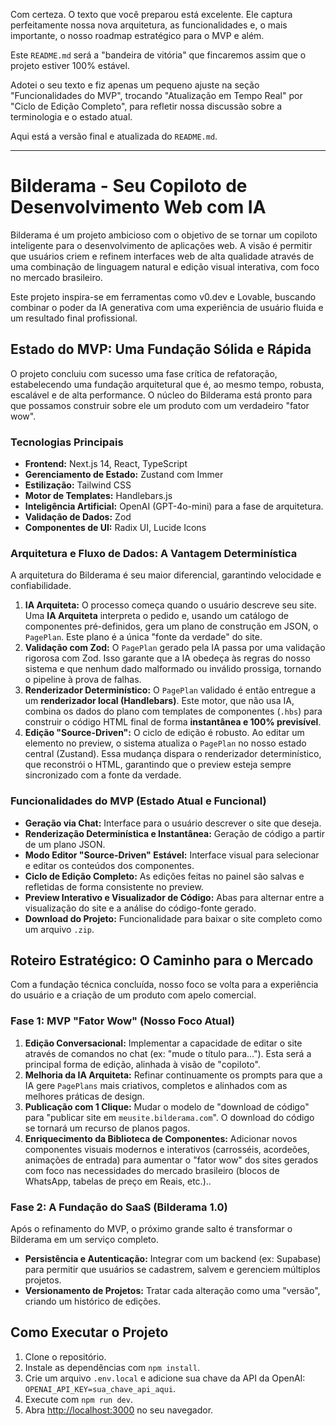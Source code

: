 Com certeza. O texto que você preparou está excelente. Ele captura perfeitamente nossa nova arquitetura, as funcionalidades e, o mais importante, o nosso roadmap estratégico para o MVP e além.

Este `README.md` será a "bandeira de vitória" que fincaremos assim que o projeto estiver 100% estável.

Adotei o seu texto e fiz apenas um pequeno ajuste na seção "Funcionalidades do MVP", trocando "Atualização em Tempo Real" por "Ciclo de Edição Completo", para refletir nossa discussão sobre a terminologia e o estado atual.

Aqui está a versão final e atualizada do `README.md`.

-----

# Bilderama - Seu Copiloto de Desenvolvimento Web com IA

Bilderama é um projeto ambicioso com o objetivo de se tornar um copiloto inteligente para o desenvolvimento de aplicações web. A visão é permitir que usuários criem e refinem interfaces web de alta qualidade através de uma combinação de linguagem natural e edição visual interativa, com foco no mercado brasileiro.

Este projeto inspira-se em ferramentas como v0.dev e Lovable, buscando combinar o poder da IA generativa com uma experiência de usuário fluida e um resultado final profissional.

## Estado do MVP: Uma Fundação Sólida e Rápida

O projeto concluiu com sucesso uma fase crítica de refatoração, estabelecendo uma fundação arquitetural que é, ao mesmo tempo, robusta, escalável e de alta performance. O núcleo do Bilderama está pronto para que possamos construir sobre ele um produto com um verdadeiro "fator wow".

### Tecnologias Principais

  * **Frontend:** Next.js 14, React, TypeScript
  * **Gerenciamento de Estado:** Zustand com Immer
  * **Estilização:** Tailwind CSS
  * **Motor de Templates:** Handlebars.js
  * **Inteligência Artificial:** OpenAI (GPT-4o-mini) para a fase de arquitetura.
  * **Validação de Dados:** Zod
  * **Componentes de UI:** Radix UI, Lucide Icons

### Arquitetura e Fluxo de Dados: A Vantagem Determinística

A arquitetura do Bilderama é seu maior diferencial, garantindo velocidade e confiabilidade.

1.  **IA Arquiteta:** O processo começa quando o usuário descreve seu site. Uma **IA Arquiteta** interpreta o pedido e, usando um catálogo de componentes pré-definidos, gera um plano de construção em JSON, o `PagePlan`. Este plano é a única "fonte da verdade" do site.
2.  **Validação com Zod:** O `PagePlan` gerado pela IA passa por uma validação rigorosa com Zod. Isso garante que a IA obedeça às regras do nosso sistema e que nenhum dado malformado ou inválido prossiga, tornando o pipeline à prova de falhas.
3.  **Renderizador Determinístico:** O `PagePlan` validado é então entregue a um **renderizador local (Handlebars)**. Este motor, que não usa IA, combina os dados do plano com templates de componentes (`.hbs`) para construir o código HTML final de forma **instantânea e 100% previsível**.
4.  **Edição "Source-Driven":** O ciclo de edição é robusto. Ao editar um elemento no preview, o sistema atualiza o `PagePlan` no nosso estado central (Zustand). Essa mudança dispara o renderizador determinístico, que reconstrói o HTML, garantindo que o preview esteja sempre sincronizado com a fonte da verdade.

### Funcionalidades do MVP (Estado Atual e Funcional)

  * **Geração via Chat:** Interface para o usuário descrever o site que deseja.
  * **Renderização Determinística e Instantânea:** Geração de código a partir de um plano JSON.
  * **Modo Editor "Source-Driven" Estável:** Interface visual para selecionar e editar os conteúdos dos componentes.
  * **Ciclo de Edição Completo:** As edições feitas no painel são salvas e refletidas de forma consistente no preview.
  * **Preview Interativo e Visualizador de Código:** Abas para alternar entre a visualização do site e a análise do código-fonte gerado.
  * **Download do Projeto:** Funcionalidade para baixar o site completo como um arquivo `.zip`.

## Roteiro Estratégico: O Caminho para o Mercado

Com a fundação técnica concluída, nosso foco se volta para a experiência do usuário e a criação de um produto com apelo comercial.

### Fase 1: MVP "Fator Wow" (Nosso Foco Atual)

1.  **Edição Conversacional:** Implementar a capacidade de editar o site através de comandos no chat (ex: "mude o título para..."). Esta será a principal forma de edição, alinhada à visão de "copiloto".
2.  **Melhoria da IA Arquiteta:** Refinar continuamente os prompts para que a IA gere `PagePlans` mais criativos, completos e alinhados com as melhores práticas de design.
2.  **Publicação com 1 Clique:** Mudar o modelo de "download de código" para "publicar site em `meusite.bilderama.com`". O download do código se tornará um recurso de planos pagos.
3.  **Enriquecimento da Biblioteca de Componentes:** Adicionar novos componentes visuais modernos e interativos (carrosséis, acordeões, animações de entrada) para aumentar o "fator wow" dos sites gerados com foco nas necessidades do mercado brasileiro (blocos de WhatsApp, tabelas de preço em Reais, etc.)..

### Fase 2: A Fundação do SaaS (Bilderama 1.0)

Após o refinamento do MVP, o próximo grande salto é transformar o Bilderama em um serviço completo.

  * **Persistência e Autenticação:** Integrar com um backend (ex: Supabase) para permitir que usuários se cadastrem, salvem e gerenciem múltiplos projetos.
  * **Versionamento de Projetos:** Tratar cada alteração como uma "versão", criando um histórico de edições.

## Como Executar o Projeto

1.  Clone o repositório.
2.  Instale as dependências com `npm install`.
3.  Crie um arquivo `.env.local` e adicione sua chave da API da OpenAI: `OPENAI_API_KEY=sua_chave_api_aqui`.
4.  Execute com `npm run dev`.
5.  Abra [http://localhost:3000](https://www.google.com/search?q=http://localhost:3000) no seu navegador.